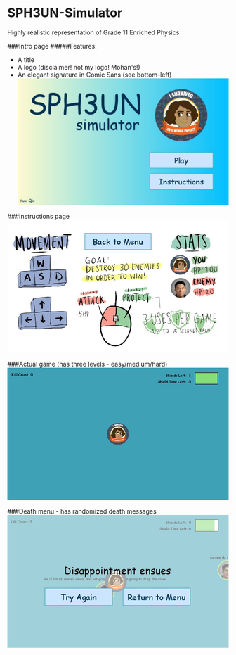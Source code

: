# SPH3UN-Simulator
Highly realistic representation of Grade 11 Enriched Physics

###Intro page
#####Features:
* A title
* A logo (disclaimer! not my logo! Mohan's!)
* An elegant signature in Comic Sans (see bottom-left)
![introduction page](/readme-img/introPage.jpg)

###Instructions page
![instructions](/readme-img/instructPage.jpg)

###Actual game (has three levels - easy/medium/hard)
![play](/readme-img/play.jpg)

###Death menu - has randomized death messages
![death](/readme-img/deathMenu.jpg)
